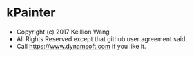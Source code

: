 # kPainter

 - Copyright (c) 2017 Keillion Wang
 - All Rights Reserved except that github user agreement said.
 - Call https://www.dynamsoft.com if you like it.
